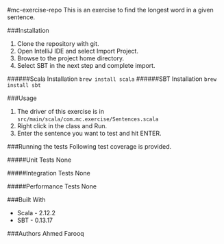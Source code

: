 #mc-exercise-repo
This is an exercise to find the longest word in a given sentence. 

###Installation
1. Clone the repository with git.
2. Open IntelliJ IDE and select Import Project. 
3. Browse to the project home directory.
4. Select SBT in the next step and complete import.

######Scala Installation
`brew install scala`
######SBT Installation
`brew install sbt`

###Usage
1. The driver of this exercise is in `src/main/scala/com.mc.exercise/Sentences.scala`
2. Right click in the class and Run.
3. Enter the sentence you want to test and hit ENTER.

###Running the tests
Following test coverage is provided.

#####Unit Tests
None

#####Integration Tests
None

#####Performance Tests
None

###Built With
* Scala - 2.12.2 
* SBT - 0.13.17

###Authors
Ahmed Farooq
